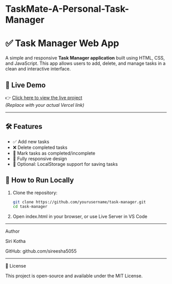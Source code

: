 # TaskMate-A-Personal-Task-Manager
# ✅ Task Manager Web App

A simple and responsive **Task Manager application** built using HTML, CSS, and JavaScript. This app allows users to add, delete, and manage tasks in a clean and interactive interface.

## 🔗 Live Demo

👉 [Click here to view the live project](https://your-vercel-link.vercel.app)  
_(Replace with your actual Vercel link)_

---

## 🛠️ Features

- ✅ Add new tasks
- ❌ Delete completed tasks
- 🔁 Mark tasks as completed/incomplete
- 📱 Fully responsive design
- 💾 Optional: LocalStorage support for saving tasks

## 🚀 How to Run Locally

1. Clone the repository:
   ```bash
   git clone https://github.com/yourusername/task-manager.git
   cd task-manager

2. Open index.html in your browser, or use Live Server in VS Code
---

 Author

Siri Kotha

GitHub: github.com/sireesha5055



---

📃 License

This project is open-source and available under the MIT License.
